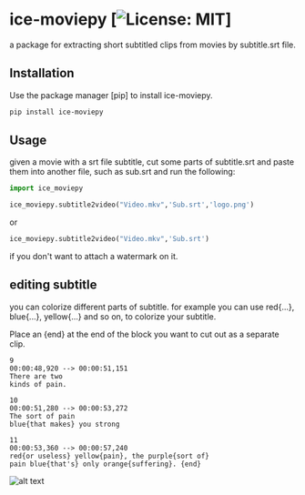 # ice-moviepy [![License: MIT](https://img.shields.io/badge/License-MIT-gree.svg)]


a package for extracting short subtitled clips from movies by subtitle.srt file.

## Installation

Use the package manager [pip] to install ice-moviepy.

```bash
pip install ice-moviepy
```

## Usage
given a movie with a srt file subtitle, cut some parts of subtitle.srt and paste them into another file, such as sub.srt and run the following: 

```python
import ice_moviepy

ice_moviepy.subtitle2video("Video.mkv",'Sub.srt','logo.png')
```
or 

```python
ice_moviepy.subtitle2video("Video.mkv",'Sub.srt')
```
if you don't want to attach a watermark on it.

## editing subtitle 
you can colorize different parts of subtitle. for example you can use red{...}, blue{...}, yellow{...} and so on, to colorize your subtitle.

Place an {end} at the end of the block you want to cut out as a separate clip.

```
9
00:00:48,920 --> 00:00:51,151
There are two
kinds of pain.

10
00:00:51,280 --> 00:00:53,272
The sort of pain
blue{that makes} you strong

11
00:00:53,360 --> 00:00:57,240
red{or useless} yellow{pain}, the purple{sort of}
pain blue{that's} only orange{suffering}. {end}
```

![alt text](example.png)